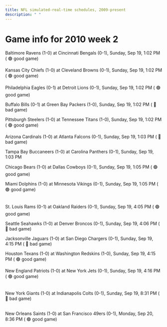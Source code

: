 ```yaml
---
title: NFL simulated-real-time schedules, 2009-present
description: " "
---
```


# Game info for 2010 week 2

Baltimore Ravens (1-0) at Cincinnati Bengals (0-1), Sunday, Sep 19, 1:02 PM (	:green_circle: good game)

Kansas City Chiefs (1-0) at Cleveland Browns (0-1), Sunday, Sep 19, 1:02 PM (	:green_circle: good game)

Philadelphia Eagles (0-1) at Detroit Lions (0-1), Sunday, Sep 19, 1:02 PM (	:green_circle: good game)

Buffalo Bills (0-1) at Green Bay Packers (1-0), Sunday, Sep 19, 1:02 PM (	:red_circle: bad game)

Pittsburgh Steelers (1-0) at Tennessee Titans (1-0), Sunday, Sep 19, 1:02 PM (	:green_circle: good game)

Arizona Cardinals (1-0) at Atlanta Falcons (0-1), Sunday, Sep 19, 1:03 PM (	:red_circle: bad game)

Tampa Bay Buccaneers (1-0) at Carolina Panthers (0-1), Sunday, Sep 19, 1:03 PM

Chicago Bears (1-0) at Dallas Cowboys (0-1), Sunday, Sep 19, 1:05 PM (	:green_circle: good game)

Miami Dolphins (1-0) at Minnesota Vikings (0-1), Sunday, Sep 19, 1:05 PM (	:green_circle: good game)

<br/>St. Louis Rams (0-1) at Oakland Raiders (0-1), Sunday, Sep 19, 4:05 PM (	:green_circle: good game)

Seattle Seahawks (1-0) at Denver Broncos (0-1), Sunday, Sep 19, 4:06 PM (	:red_circle: bad game)

Jacksonville Jaguars (1-0) at San Diego Chargers (0-1), Sunday, Sep 19, 4:15 PM (	:red_circle: bad game)

Houston Texans (1-0) at Washington Redskins (1-0), Sunday, Sep 19, 4:15 PM (	:green_circle: good game)

New England Patriots (1-0) at New York Jets (0-1), Sunday, Sep 19, 4:16 PM (	:green_circle: good game)

<br/>New York Giants (1-0) at Indianapolis Colts (0-1), Sunday, Sep 19, 8:31 PM (	:red_circle: bad game)

<br/>New Orleans Saints (1-0) at San Francisco 49ers (0-1), Monday, Sep 20, 8:36 PM (	:green_circle: good game)

